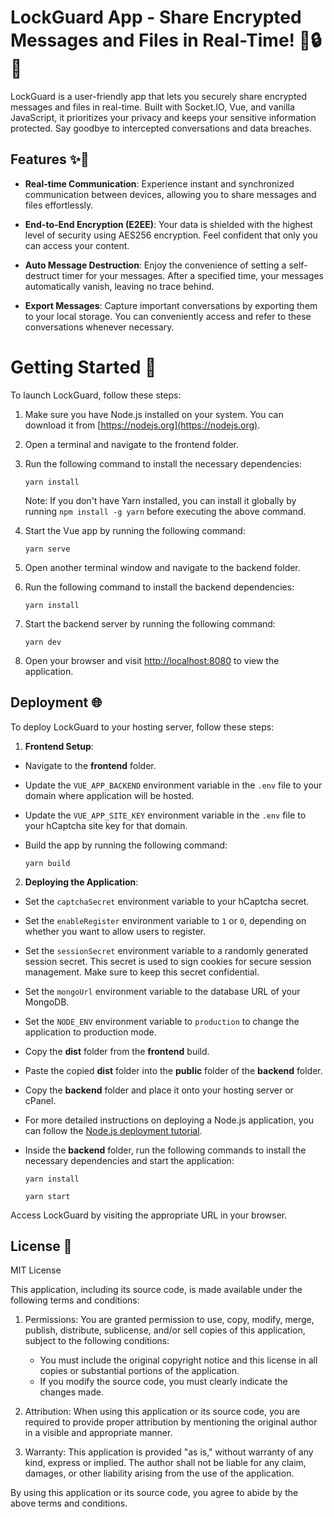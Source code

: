 # LockGuard App - Share Encrypted Messages and Files in Real-Time! 📨🔒📂

LockGuard is a user-friendly app that lets you securely share encrypted messages and files in real-time. Built with Socket.IO, Vue, and vanilla JavaScript, it prioritizes your privacy and keeps your sensitive information protected. Say goodbye to intercepted conversations and data breaches.

## Features ✨🚀

- **Real-time Communication**: Experience instant and synchronized communication between devices, allowing you to share messages and files effortlessly.

- **End-to-End Encryption (E2EE)**: Your data is shielded with the highest level of security using AES256 encryption. Feel confident that only you can access your content.

- **Auto Message Destruction**: Enjoy the convenience of setting a self-destruct timer for your messages. After a specified time, your messages automatically vanish, leaving no trace behind.

- **Export Messages**: Capture important conversations by exporting them to your local storage. You can conveniently access and refer to these conversations whenever necessary.

# Getting Started 🚀

To launch LockGuard, follow these steps:

1. Make sure you have Node.js installed on your system. You can download it from [https://nodejs.org](https://nodejs.org).

2. Open a terminal and navigate to the frontend folder.

3. Run the following command to install the necessary dependencies:

   ```
   yarn install
   ```

   Note: If you don't have Yarn installed, you can install it globally by running `npm install -g yarn` before executing the above command.

4. Start the Vue app by running the following command:

   ```
   yarn serve
   ```

5. Open another terminal window and navigate to the backend folder.

6. Run the following command to install the backend dependencies:

   ```
   yarn install
   ```

7. Start the backend server by running the following command:

   ```
   yarn dev
   ```

8. Open your browser and visit [http://localhost:8080](http://localhost:8080) to view the application.

## Deployment 🌐

To deploy LockGuard to your hosting server, follow these steps:

1. **Frontend Setup**:

- Navigate to the **frontend** folder.
- Update the `VUE_APP_BACKEND` environment variable in the `.env` file to your domain where application will be hosted.
- Update the `VUE_APP_SITE_KEY` environment variable in the `.env` file to your hCaptcha site key for that domain.
- Build the app by running the following command:

  ```
  yarn build
  ```

2. **Deploying the Application**:

- Set the `captchaSecret` environment variable to your hCaptcha secret.
- Set the `enableRegister` environment variable to `1` or `0`, depending on whether you want to allow users to register.
- Set the `sessionSecret` environment variable to a randomly generated session secret. This secret is used to sign cookies for secure session management. Make sure to keep this secret confidential.
- Set the `mongoUrl` environment variable to the database URL of your MongoDB.
- Set the `NODE_ENV` environment variable to `production` to change the application to production mode.
- Copy the **dist** folder from the **frontend** build.
- Paste the copied **dist** folder into the **public** folder of the **backend** folder.
- Copy the **backend** folder and place it onto your hosting server or cPanel.
- For more detailed instructions on deploying a Node.js application, you can follow the [Node.js deployment tutorial](https://gist.github.com/bradtraversy/cd90d1ed3c462fe3bddd11bf8953a896).
- Inside the **backend** folder, run the following commands to install the necessary dependencies and start the application:

  ```
  yarn install
  ```

  ```
  yarn start
  ```

Access LockGuard by visiting the appropriate URL in your browser.

## License 📝

MIT License

This application, including its source code, is made available under the following terms and conditions:

1. Permissions: You are granted permission to use, copy, modify, merge, publish, distribute, sublicense, and/or sell copies of this application, subject to the following conditions:

   - You must include the original copyright notice and this license in all copies or substantial portions of the application.
   - If you modify the source code, you must clearly indicate the changes made.

2. Attribution: When using this application or its source code, you are required to provide proper attribution by mentioning the original author in a visible and appropriate manner.

3. Warranty: This application is provided "as is," without warranty of any kind, express or implied. The author shall not be liable for any claim, damages, or other liability arising from the use of the application.

By using this application or its source code, you agree to abide by the above terms and conditions.
